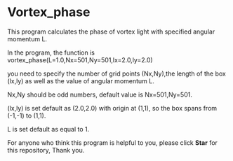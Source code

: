 # Vortex_phase
This program calculates the phase of vortex light with specified angular momentum L.

In the program, the function is vortex_phase(L=1.0,Nx=501,Ny=501,lx=2.0,ly=2.0)

you need to specify the number of grid points (Nx,Ny),the length of the box (lx,ly) as well as the value of angular momentum L.

Nx,Ny should be odd numbers, default value is Nx=501,Ny=501.

(lx,ly) is set default as (2.0,2.0) with origin at (1,1), so the box spans from (-1,-1) to (1,1).

L is set default as equal to 1.

For anyone who think this program is helpful to you, please click **Star** for this repository, Thank you.
